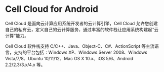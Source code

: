 Cell Cloud for Android
======================

Cell Cloud 是面向云计算应用系统开发者的云计算引擎，Cell Cloud 允许您创建自己的私有云，定义自己的云计算服务，通过丰富的软件栈让应用系统构建起“云计算”能力。

Cell Cloud 软件栈支持 C/C++、Java、Object-C、C#、ActionScript 等主流语言，支持的平台包括：Windows XP、Windows Server 2008、Windows Vista/7/8、Ubuntu 10/11/12、Mac OS X 10.x、iOS 5/6、Android 2.2/2.3/3.x/4.x 等。
